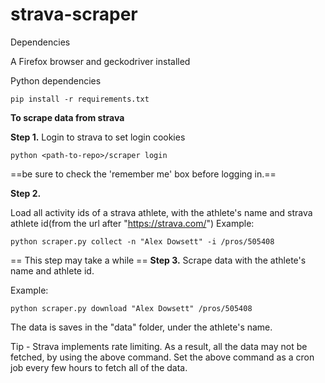 # strava-scraper

Dependencies<br>

A Firefox browser and geckodriver installed

Python dependencies
```
pip install -r requirements.txt
```

<b>To scrape data from strava</b>

<b>Step 1.</b> Login to strava to set login cookies

```
python <path-to-repo>/scraper login
```
==be sure to check the 'remember me' box before logging in.==


<b>Step 2.</b>

Load all activity ids of a strava athlete, with the athlete's name and strava athlete id(from the url after "https://strava.com/")
Example:
```
python scraper.py collect -n "Alex Dowsett" -i /pros/505408
```

== This step may take a while ==
<b>Step 3.</b> Scrape data with the athlete's name and athlete id. 

Example:
```
python scraper.py download "Alex Dowsett" /pros/505408
```

The data is saves in the "data" folder, under the athlete's name.


Tip - Strava implements rate limiting. As a result, all the data may not be fetched, by using the above command. Set the above command as a cron job every few hours to fetch all of the data.
